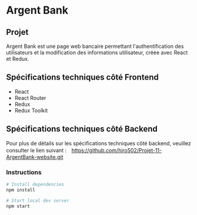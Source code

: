 # Argent Bank

## Projet
Argent Bank est une page web bancaire permettant l'authentification des utilisateurs et la modification des informations utilisateur, créée avec React et Redux.

## Spécifications techniques côté Frontend
- React
- React Router
- Redux
- Redux Toolkit
## Spécifications techniques côté Backend
Pour plus de détails sur les spécifications techniques côté backend, veuillez consulter le lien suivant :　https://github.com/hiro502/Projet-11-ArgentBank-website.git

### Instructions

```bash
# Install dependencies
npm install

# Start local dev server
npm start
